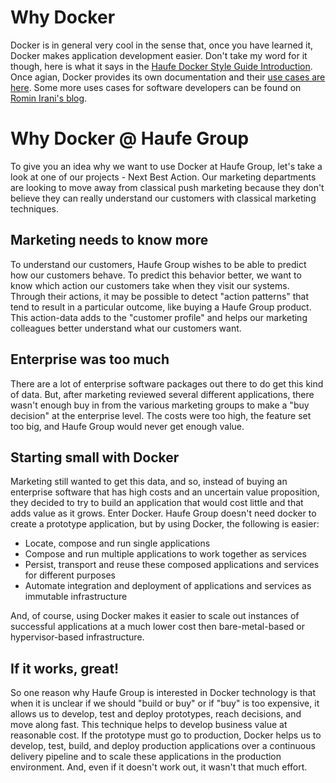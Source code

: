 # Why Docker
Docker is in general very cool in the sense that, once you have learned it, Docker makes application development easier. Don't take my word for it though, here is what it says in the [Haufe Docker Style Guide Introduction](https://github.com/Haufe-Lexware/docker-style-guide). Once agian, Docker provides its own documentation and their [use cases are here](https://www.docker.com/use-cases). 
Some more uses cases for software developers can be found on [Romin Irani's blog](https://rominirani.com/docker-use-cases-ca12afba75b0#.1112htwem). 

# Why Docker @ Haufe Group

To give you an idea why we want to use Docker at Haufe Group, let's take a look at one of our projects - Next Best Action. Our marketing departments are looking to move away from classical push marketing because they don't believe they can really understand our customers with classical marketing techniques. 

##  Marketing needs to know more

To understand our customers, Haufe Group wishes to be able to predict how our customers behave. To predict this behavior better, we want to know which action our customers take when they visit our systems. Through their actions, it may be possible to detect "action patterns" that tend to result in a particular outcome, like buying a Haufe Group product. This action-data adds to the "customer profile" and helps our marketing colleagues better understand what our customers want. 

## Enterprise was too much

There are a lot of enterprise software packages out there to do get this kind of data. But, after marketing reviewed several different applications, there wasn't enough buy in from the various marketing groups to make a "buy decision" at the enterprise level. The costs were too high, the feature set too big, and Haufe Group would never get enough value. 

## Starting small with Docker

Marketing still wanted to get this data, and so, instead of buying an enterprise software that has high costs and an uncertain value proposition, they decided to try to build an application that would cost little and that adds value as it grows. Enter Docker. Haufe Group doesn't need docker to create a prototype application, but by using Docker, the following is easier:
* Locate, compose and run single applications
* Compose and run multiple applications to work together as services
* Persist, transport and reuse these composed applications and services for different purposes
* Automate integration and deployment of applications and services as immutable infrastructure

And, of course, using Docker makes it easier to scale out instances of successful applications at a much lower cost then bare-metal-based or hypervisor-based infrastructure. 

## If it works, great!

So one reason why Haufe Group is interested in Docker technology is that when it is unclear if we should "build or buy" or if "buy" is too expensive, it allows us to develop, test and deploy prototypes,  reach decisions, and move along fast. This technique helps to develop business value at reasonable cost. If the prototype must go to production, Docker helps us to develop, test, build, and deploy production applications over a continuous delivery pipeline and to scale these applications in the production environment. And, even if it doesn't work out, it wasn't that much effort.







